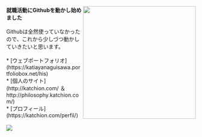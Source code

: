 <img src="https://octodex.github.com/images/hula_loop_octodex03.gif" align="right" width="300">
<b>就職活動にGithubを動かし始めました</b>
<br>
<br>
Githubは全然使っていなかったので、これから少しづつ動かしていきたいと思います。<br>
<br>
* [ウェブポートフォリオ](https://katiayanaguisawa.portfoliobox.net/his)<br>
* [個人のサイト](http://katchion.com/ ＆ http://philosophy.katchion.com/)<br>
* [プロフィール](https://katchion.com/perfil/)<br>
<br>
  <a href="https://github.com/katchion13/github-readme-stats">
    <img src="https://github-readme-stats.vercel.app/api/top-langs/?username=katchion13&layout=compact"/>
